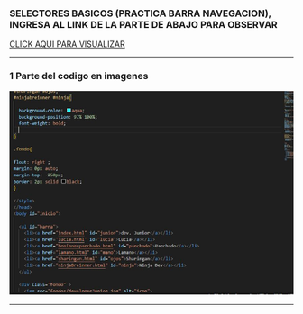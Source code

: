 ###  SELECTORES BASICOS  (PRACTICA BARRA NAVEGACION),  INGRESA AL LINK DE LA PARTE DE ABAJO PARA OBSERVAR 
[ CLICK AQUI PARA VISUALIZAR ](https://breinnerbenitez.github.io/ImagenesCSS/)
___

### 1 Parte del codigo en imagenes 

 ![imagencarpeta](img/1.JPG)
 

___

